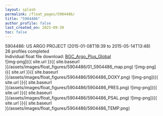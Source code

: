 ```yaml
---
layout: splash
permalink: /float_pages/5904486/
title: "5904486"
author_profile: false
last_created_on: 2025-09-30
toc: false
---
```

 
5904486: US ARGO PROJECT (2015-01-08T18:39 to 2015-05-14T13:48)\
26 profiles completed\
Individual float file download: [BGC_Argo_Plus_Global](https://ftp.soest.hawaii.edu/bgc_argo_plus/Individual_Floats/outliers_removed/5904486_Sprof_processed.nc)\
![img-png]({{ site.url }}{{ site.baseurl }}/assets/images/float_figures/5904486/01_5904486_map.png)
![img-png]({{ site.url }}{{ site.baseurl }}/assets/images/float_figures/5904486/5904486_DOXY.png)
![img-png]({{ site.url }}{{ site.baseurl }}/assets/images/float_figures/5904486/5904486_PRES.png)
![img-png]({{ site.url }}{{ site.baseurl }}/assets/images/float_figures/5904486/5904486_PSAL.png)
![img-png]({{ site.url }}{{ site.baseurl }}/assets/images/float_figures/5904486/5904486_TEMP.png)
